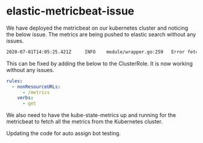 # elastic-metricbeat-issue
We have deployed the metricbeat on our kubernetes cluster and noticing the below issue. The metrics are being pushed to elastic search without any issues.

```bash
2020-07-01T14:05:25.421Z     INFO    module/wrapper.go:259   Error fetching data for metricset kubernetes.apiserver: error getting metrics: unexpected status code 403 from server
```

This can be fixed by adding the below to the ClusterRole. It is now working without any issues.

```yaml
rules:
  - nonResourceURLs:
      - /metrics
    verbs:
      - get
```

We also need to have the kube-state-metrics up and running for the metricbeat to fetch all the metrics from the Kubernetes cluster.

Updating the code for auto assign bot testing.
